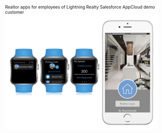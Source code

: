 Realtor apps for employees of Lightning Realty Salesforce AppCloud demo customer
![](https://github.com/quintonwall/LightningRealtor/blob/master/screenshots/LightningRealtor.jpeg?raw=true)

